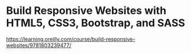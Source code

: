 # Build Responsive Websites with HTML5, CSS3, Bootstrap, and SASS
https://learning.oreilly.com/course/build-responsive-websites/9781803239477/
